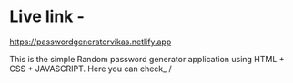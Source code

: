 # Live link -

https://passwordgeneratorvikas.netlify.app

This is the simple Random password generator application using HTML + CSS + JAVASCRIPT.
Here you can check_ /
